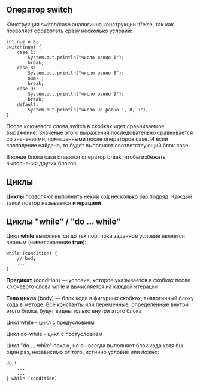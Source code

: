 ## Оператор switch

Конструкция switch/case аналогична конструкции if/else, так как позволяет обработать сразу несколько условий:

```
int num = 8;
switch(num) {
    case 1: 
        System.out.println("число равно 1");
        break;
    case 8: 
        System.out.println("число равно 8");
        num++;
        break;
    case 9: 
        System.out.println("число равно 9");
        break;
    default:
        System.out.println("число не равно 1, 8, 9");
}
```

После ключевого слова switch в скобках идет сравниваемое выражение. Значение этого выражения последовательно сравнивается со значениями,
помещенными после операторов сase. И если совпадение найдено, то будет выполняет соответствующий блок сase.

В конце блока сase ставится оператор break, чтобы избежать выполнения других блоков.

## Циклы
**Циклы** позволяют выполнить некий код несколько раз подряд. Каждый такой повтор называется **итерацией**

## Циклы "while" / "do ... while"
Цикл **while** выполняется до тех пор, пока заданное условие является верным (имеет значение **true**):

```
while (condition) {
    // body
    ...
}
```

**Предикат** (condition) — условие, которое указывается в скобках после ключевого слова while и вычисляется на каждой итерации

**Тело цикла** (body) — блок кода в фигурных скобках, аналогичный блоку кода в методе. Все константы или переменные, определенные внутри этого блока, будут видны только внутри этого блока

Цикл while - цикл с предусловием

Цикл do-while - цикл с постусловием

Цикл "do ... while" похож, но он всегда выполняет блок кода хотя бы один раз, независимо от того, истинно условие или ложно:

```
do {
    ...
    ...
} while (condition)
```
